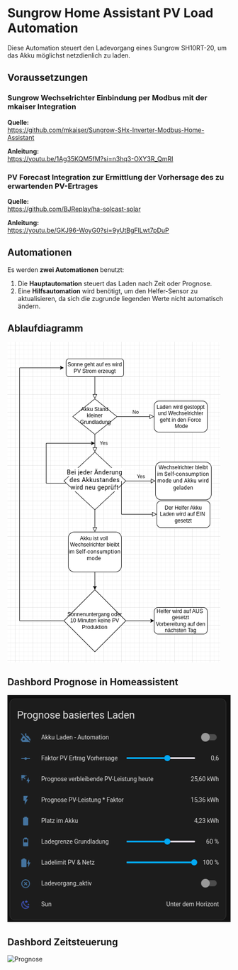 # Sungrow Home Assistant PV Load Automation

Diese Automation steuert den Ladevorgang eines Sungrow SH10RT-20, um das Akku möglichst netzdienlich zu laden.

## Voraussetzungen

### Sungrow Wechselrichter Einbindung per Modbus mit der mkaiser Integration  
**Quelle:**  
<https://github.com/mkaiser/Sungrow-SHx-Inverter-Modbus-Home-Assistant>  

**Anleitung:**  
<https://youtu.be/1Ag35KQM5fM?si=n3hq3-OXY3R_QmRI>  

### PV Forecast Integration zur Ermittlung der Vorhersage des zu erwartenden PV-Ertrages  
**Quelle:**  
<https://github.com/BJReplay/ha-solcast-solar>  

**Anleitung:**  
<https://youtu.be/GKJ96-WoyG0?si=9yUtBgFlLwt7pDuP>  

## Automationen

Es werden **zwei Automationen** benutzt:

1. Die **Hauptautomation** steuert das Laden nach Zeit oder Prognose.  
2. Eine **Hilfsautomation** wird benötigt, um den Helfer-Sensor zu aktualisieren, da sich die zugrunde liegenden Werte nicht automatisch ändern.  

## Ablaufdiagramm  
![Ablaufdiagramm](doc/images/ablaufdiagram.png)  


## Dashbord Prognose in Homeassistent
![Prognose](doc/images/Dashboard-Prognose.png)


## Dashbord Zeitsteuerung
![Prognose](doc/images/Dashboard-Zeitgesteuert.png)
